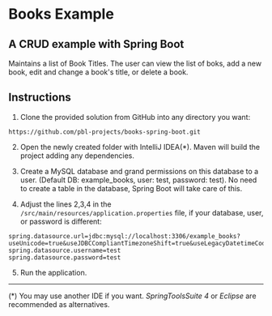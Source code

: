 # Books Example
## A CRUD example with Spring Boot
Maintains a list of Book Titles. The user can view the list of boks, 
add a new book, edit and change a book's title, or delete a book.

## Instructions

1. Clone the provided solution from GitHub into any directory you want: 
```
https://github.com/pbl-projects/books-spring-boot.git
```

2. Open the newly created folder with IntelliJ IDEA(*). Maven will build the project adding any dependencies.

3. Create a MySQL database and grand permissions on this database to a user. (Default DB: example_books, user: test, password: test). No need to create a table in the database, Spring Boot will take care of this.

4. Adjust the lines 2,3,4 in the ```/src/main/resources/application.properties``` file, if your database, user, or password is different:

```
spring.datasource.url=jdbc:mysql://localhost:3306/example_books?useUnicode=true&useJDBCCompliantTimezoneShift=true&useLegacyDatetimeCode=false&serverTimezone=UTC
spring.datasource.username=test
spring.datasource.password=test
```

5. Run the application.

***
(*) You may use another IDE if you want. *SpringToolsSuite 4* or *Eclipse* are recommended as alternatives.